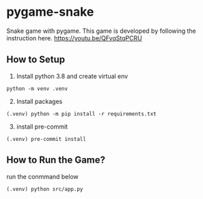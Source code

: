 # pygame-snake
Snake game with pygame.
This game is developed by following the instruction here.
https://youtu.be/QFvqStqPCRU


## How to Setup
1. Install python 3.8 and create virtual env
```
python -m venv .venv
```

2. Install packages
```
(.venv) python -m pip install -r requirements.txt
```

3. install pre-commit
```
(.venv) pre-commit install
```

## How to Run the Game?
run the conmmand below
```
(.venv) python src/app.py
```